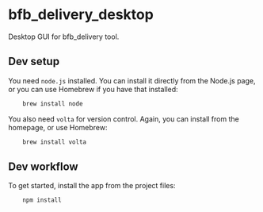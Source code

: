 # bfb_delivery_desktop
Desktop GUI for bfb_delivery tool.


## Dev setup

You need ``node.js`` installed. You can install it directly from the Node.js page, or you can use Homebrew if you have that installed:

```bash
    brew install node
```

You also need ``volta`` for version control. Again, you can install from the homepage, or use Homebrew:

```bash
    brew install volta
```

## Dev workflow

To get started, install the app from the project files:

```bash
    npm install
```
